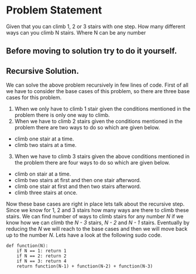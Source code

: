 # Problem Statement

Given that you can climb 1, 2 or 3 stairs with one step.
How many different ways can you climb N stairs. Where N can be any number

## Before moving to solution try to do it yourself.

## Recursive Solution.
We can solve the above problem recursively in few lines of code. First of all we have to consider the base cases of this problem, so there are three base cases for this problem.
1. When we only have to climb 1 stair given the conditions mentioned in the problem there is only one way to climb.
2. When we have to climb 2 stairs given the conditions mentioned in the problem there are two ways to do so which are given below.
* climb one stair at a time.
* climb two stairs at a time.
3. When we have to climb 3 stairs given the above conditions mentioned in the problem there are four ways to do so which are given below.
* climb on stair at a time.
* climb two stairs at first and then one stair afterword.
* climb one stair at first and then two stairs afterword.
* climb three stairs at once.

Now these base cases are right in place lets talk about the recursive step. Since we know for 1, 2 and 3 stairs how many ways are there to climb these stairs. We can find number of ways to climb stairs for any number *N* if we know how we can climb the *N - 3* stairs, *N - 2* and *N - 1* stairs. Eventually by reducing the *N* we will reach to the base cases and then we will move back up to the number *N*. Lets have a look at the following sudo code.

```
def function(N):
	if N == 1: return 1
	if N == 2: return 2
	if N == 3: return 4
	return function(N-1) + function(N-2) + function(N-3)
```


